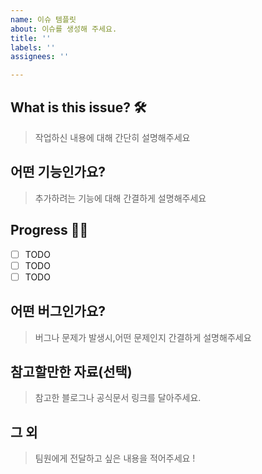 ```yaml
---
name: 이슈 템플릿
about: 이슈를 생성해 주세요.
title: ''
labels: ''
assignees: ''

---
```


## What is this issue? 🛠
 > 작업하신 내용에 대해 간단히 설명해주세요
 
 ## 어떤 기능인가요?
 
 > 추가하려는 기능에 대해 간결하게 설명해주세요
 ## Progress 🏃‍♀️
 - [ ] TODO
 - [ ] TODO
 - [ ] TODO
 
 <!-- task를 상세하게 나눠주세요! -->
 
 
 ## 어떤 버그인가요?
 
 > 버그나 문제가 발생시,어떤 문제인지 간결하게 설명해주세요
 
 ## 참고할만한 자료(선택)
 
 > 참고한 블로그나 공식문서 링크를 달아주세요.
 
 ## 그 외
 
 > 팀원에게 전달하고 싶은 내용을 적어주세요 !

